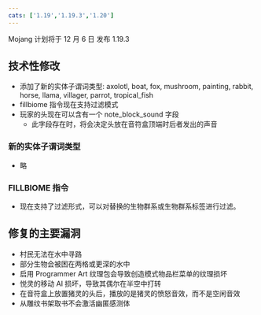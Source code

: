 ```yaml
---
cats: ['1.19','1.19.3','1.20']
---
```

Mojang 计划将于 12 月 6 日 发布 1.19.3
## 技术性修改
* 添加了新的实体子谓词类型: axolotl, boat, fox, mushroom, painting, rabbit, horse, llama, villager, parrot, tropical_fish
* fillbiome 指令现在支持过滤模式
* 玩家的头现在可以含有一个 note_block_sound 字段
	* 此字段存在时，将会决定头放在音符盒顶端时后者发出的声音
### 新的实体子谓词类型
* 略
### FILLBIOME 指令
* 现在支持了过滤形式，可以对替换的生物群系或生物群系标签进行过滤。
## 修复的主要漏洞
* 村民无法在水中寻路
* 部分生物会被困在两格或更深的水中
* 启用 Programmer Art 纹理包会导致创造模式物品栏菜单的纹理损坏
* 悦灵的移动 AI 损坏，导致其偶尔在半空中打转
* 在音符盒上放置猪灵的头后，播放的是猪灵的愤怒音效，而不是空闲音效
* 从雕纹书架取书不会激活幽匿感测体
